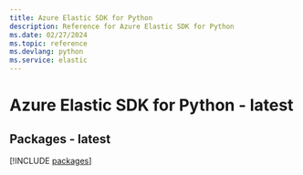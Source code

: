 ```yaml
---
title: Azure Elastic SDK for Python
description: Reference for Azure Elastic SDK for Python
ms.date: 02/27/2024
ms.topic: reference
ms.devlang: python
ms.service: elastic
---
```

# Azure Elastic SDK for Python - latest
## Packages - latest
[!INCLUDE [packages](elastic-index.md)]